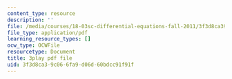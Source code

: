 ```yaml
---
content_type: resource
description: ''
file: /media/courses/18-03sc-differential-equations-fall-2011/3f3d8ca39c066fa9d06d60bdcc91f91f_4gJLEYc3p5w.pdf
file_type: application/pdf
learning_resource_types: []
ocw_type: OCWFile
resourcetype: Document
title: 3play pdf file
uid: 3f3d8ca3-9c06-6fa9-d06d-60bdcc91f91f
---
```

